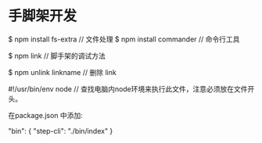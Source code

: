 
# 手脚架开发

$ npm install fs-extra // 文件处理
$ npm install commander // 命令行工具

$ npm link // 脚手架的调试方法 

$ npm unlink linkname // 删除 link

#!/usr/bin/env node  // 查找电脑内node环境来执行此文件，注意必须放在文件开头。

在package.json 中添加:

"bin": { 
  "step-cli": "./bin/index" 
}